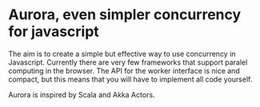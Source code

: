 Aurora, even simpler concurrency for javascript
===============================================

The aim is to create a simple but effective way to use concurrency in Javascript. Currently there are very few frameworks that support paralel computing in the browser. The API for the worker interface is nice and compact, but this means that you will have to implement all code yourself. 

Aurora is inspired by Scala and Akka Actors. 

